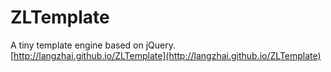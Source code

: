 # ZLTemplate
A tiny template engine based on jQuery.  
[http://langzhai.github.io/ZLTemplate](http://langzhai.github.io/ZLTemplate)